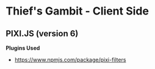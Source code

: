 # Thief's Gambit - Client Side

## PIXI.JS (version 6)

__Plugins Used__

- https://www.npmjs.com/package/pixi-filters